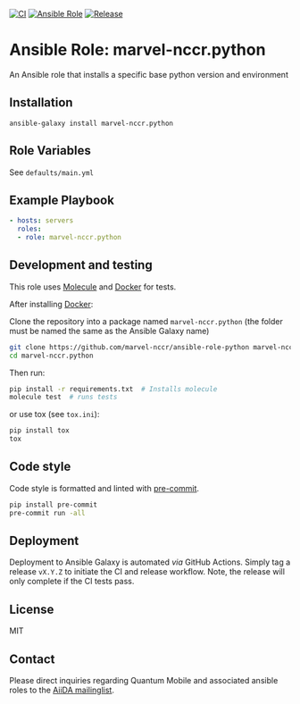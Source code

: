 [![CI](https://github.com/marvel-nccr/ansible-role-python/workflows/CI/badge.svg)](https://github.com/marvel-nccr/ansible-role-python/actions)
[![Ansible Role](https://img.shields.io/ansible/role/25521.svg)](https://galaxy.ansible.com/marvel-nccr/python)
[![Release](https://img.shields.io/github/tag/marvel-nccr/ansible-role-python.svg)](https://github.com/marvel-nccr/ansible-role-python/releases)

# Ansible Role: marvel-nccr.python

An Ansible role that installs a  specific base python version and environment

## Installation

`ansible-galaxy install marvel-nccr.python`

## Role Variables

See `defaults/main.yml`

## Example Playbook

```yaml
- hosts: servers
  roles:
  - role: marvel-nccr.python
```

## Development and testing

This role uses [Molecule](https://molecule.readthedocs.io/en/latest/#) and [Docker](https://www.docker.com/) for tests.

After installing [Docker](https://www.docker.com/):

Clone the repository into a package named `marvel-nccr.python` (the folder must be named the same as the Ansible Galaxy name)

```bash
git clone https://github.com/marvel-nccr/ansible-role-python marvel-nccr.python
cd marvel-nccr.python
```

Then run:

```bash
pip install -r requirements.txt  # Installs molecule
molecule test  # runs tests
```

or use tox (see `tox.ini`):

```bash
pip install tox
tox
```

## Code style

Code style is formatted and linted with [pre-commit](https://pre-commit.com/).

```bash
pip install pre-commit
pre-commit run -all
```

## Deployment

Deployment to Ansible Galaxy is automated *via* GitHub Actions.
Simply tag a release `vX.Y.Z` to initiate the CI and release workflow.
Note, the release will only complete if the CI tests pass.

## License

MIT

## Contact

Please direct inquiries regarding Quantum Mobile and associated ansible roles to the [AiiDA mailinglist](http://www.aiida.net/mailing-list/).
